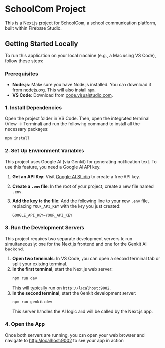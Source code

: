 # SchoolCom Project

This is a Next.js project for SchoolCom, a school communication platform, built within Firebase Studio.

## Getting Started Locally

To run this application on your local machine (e.g., a Mac using VS Code), follow these steps:

### Prerequisites

- **Node.js**: Make sure you have Node.js installed. You can download it from [nodejs.org](https://nodejs.org/). This will also install `npm`.
- **VS Code**: Download from [code.visualstudio.com](https://code.visualstudio.com/).

### 1. Install Dependencies

Open the project folder in VS Code. Then, open the integrated terminal (View -> Terminal) and run the following command to install all the necessary packages:

```bash
npm install
```

### 2. Set Up Environment Variables

This project uses Google AI (via Genkit) for generating notification text. To use this feature, you need a Google AI API key.

1.  **Get an API Key**: Visit [Google AI Studio](https://aistudio.google.com/app/apikey) to create a free API key.
2.  **Create a `.env` file**: In the root of your project, create a new file named `.env`.
3.  **Add the key to the file**: Add the following line to your new `.env` file, replacing `YOUR_API_KEY` with the key you just created:

    ```
    GOOGLE_API_KEY=YOUR_API_KEY
    ```

### 3. Run the Development Servers

This project requires two separate development servers to run simultaneously: one for the Next.js frontend and one for the Genkit AI backend.

1.  **Open two terminals**: In VS Code, you can open a second terminal tab or split your existing terminal.
2.  **In the first terminal**, start the Next.js web server:
    ```bash
    npm run dev
    ```
    This will typically run on `http://localhost:9002`.
3.  **In the second terminal**, start the Genkit development server:
    ```bash
    npm run genkit:dev
    ```
    This server handles the AI logic and will be called by the Next.js app.

### 4. Open the App

Once both servers are running, you can open your web browser and navigate to [http://localhost:9002](http://localhost:9002) to see your app in action.
